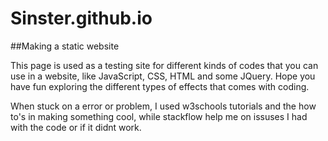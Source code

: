 # Sinster.github.io
##Making  a static website

This page is used as a testing site for different kinds of codes that you can use in a website, like JavaScript, CSS, HTML and some JQuery. Hope you have fun exploring the different types of effects that comes with coding.

  When stuck on a error or problem, I used  w3schools tutorials and the how to's in making something cool,  while stackflow help me on issuses I had with the code or if it didnt work.
